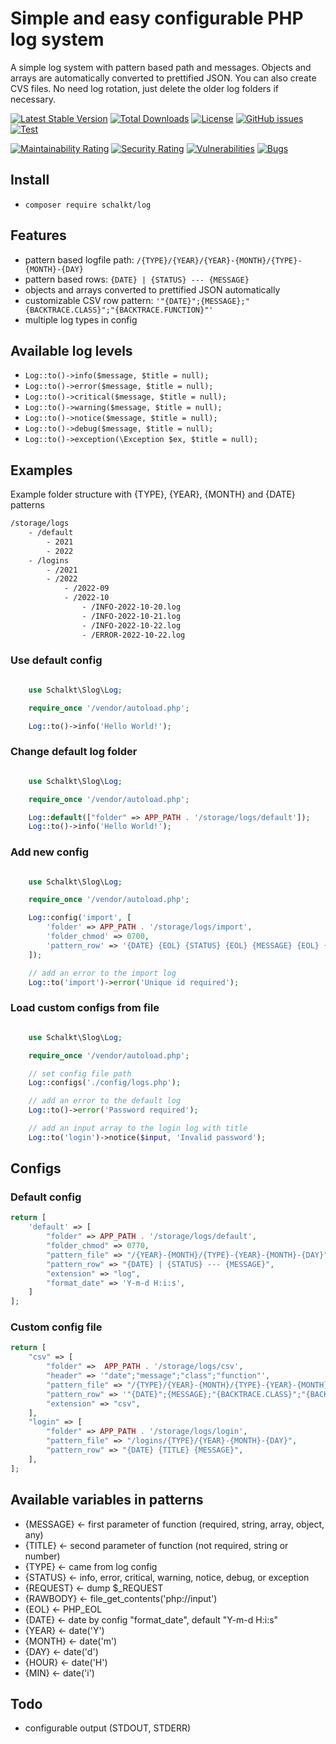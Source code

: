 # Simple and easy configurable PHP log system

A simple log system with pattern based path and messages. Objects and arrays are automatically converted to prettified JSON. You can also create CVS files. No need log rotation, just delete the older log folders if necessary.

[![Latest Stable Version](https://poser.pugx.org/schalkt/log/v)](//packagist.org/packages/schalkt/log) [![Total Downloads](https://poser.pugx.org/schalkt/log/downloads)](//packagist.org/packages/schalkt/log) [![License](https://poser.pugx.org/schalkt/log/license)](//packagist.org/packages/schalkt/log)
[![GitHub issues](https://img.shields.io/github/issues/schalkt/log.svg?style=flat-square)](https://github.com/schalkt/log/issues)
[![Test](https://github.com/schalkt/log/actions/workflows/ci.yml/badge.svg)](https://github.com/schalkt/log/actions/workflows/ci.yml)

[![Maintainability Rating](https://sonarcloud.io/api/project_badges/measure?project=schalkt_log&metric=sqale_rating)](https://sonarcloud.io/dashboard?id=schalkt_log)
[![Security Rating](https://sonarcloud.io/api/project_badges/measure?project=schalkt_log&metric=security_rating)](https://sonarcloud.io/dashboard?id=schalkt_log)
[![Vulnerabilities](https://sonarcloud.io/api/project_badges/measure?project=schalkt_log&metric=vulnerabilities)](https://sonarcloud.io/dashboard?id=schalkt_log)
[![Bugs](https://sonarcloud.io/api/project_badges/measure?project=schalkt_log&metric=bugs)](https://sonarcloud.io/dashboard?id=schalkt_log)

## Install

- `composer require schalkt/log`

## Features

- pattern based logfile path: `/{TYPE}/{YEAR}/{YEAR}-{MONTH}/{TYPE}-{MONTH}-{DAY}`
- pattern based rows: `{DATE} | {STATUS} --- {MESSAGE}`
- objects and arrays converted to prettified JSON automatically
- customizable CSV row pattern: `'"{DATE}";{MESSAGE};"{BACKTRACE.CLASS}";"{BACKTRACE.FUNCTION}"'`
- multiple log types in config

## Available log levels

- `Log::to()->info($message, $title = null);`
- `Log::to()->error($message, $title = null);`
- `Log::to()->critical($message, $title = null);`
- `Log::to()->warning($message, $title = null);`
- `Log::to()->notice($message, $title = null);`
- `Log::to()->debug($message, $title = null);`
- `Log::to()->exception(\Exception $ex, $title = null);`

## Examples

Example folder structure with {TYPE}, {YEAR}, {MONTH} and {DATE} patterns

```bash
/storage/logs
    - /default
        - 2021
        - 2022
    - /logins
        - /2021
        - /2022
            - /2022-09
            - /2022-10
                - /INFO-2022-10-20.log
                - /INFO-2022-10-21.log
                - /INFO-2022-10-22.log
                - /ERROR-2022-10-22.log
```

### Use default config

```php

    use Schalkt\Slog\Log;

    require_once '/vendor/autoload.php';

    Log::to()->info('Hello World!');

```

### Change default log folder

```php

    use Schalkt\Slog\Log;

    require_once '/vendor/autoload.php';

    Log::default(["folder" => APP_PATH . '/storage/logs/default']);
    Log::to()->info('Hello World!');

```

### Add new config

```php

    use Schalkt\Slog\Log;

    require_once '/vendor/autoload.php';

    Log::config('import', [
        'folder' => APP_PATH . '/storage/logs/import',
        'folder_chmod' => 0700,
        'pattern_row' => '{DATE} {EOL} {STATUS} {EOL} {MESSAGE} {EOL} {REQUEST}',
    ]);

    // add an error to the import log
    Log::to('import')->error('Unique id required');

```

### Load custom configs from file

```php

    use Schalkt\Slog\Log;

    require_once '/vendor/autoload.php';

    // set config file path
    Log::configs('./config/logs.php');

    // add an error to the default log
    Log::to()->error('Password required');

    // add an input array to the login log with title
    Log::to('login')->notice($input, 'Invalid password');

```

## Configs

### Default config

```php
return [
    'default' => [
        "folder" => APP_PATH . '/storage/logs/default',
        "folder_chmod" => 0770,
        "pattern_file" => "/{YEAR}-{MONTH}/{TYPE}-{YEAR}-{MONTH}-{DAY}",
        "pattern_row" => "{DATE} | {STATUS} --- {MESSAGE}",
        "extension" => "log",
        "format_date" => 'Y-m-d H:i:s',
    ]
];
```

### Custom config file

```php
return [
    "csv" => [
        "folder" =>  APP_PATH . '/storage/logs/csv',
        "header" => '"date";"message";"class";"function"',
        "pattern_file" => "/{TYPE}/{YEAR}-{MONTH}/{TYPE}-{YEAR}-{MONTH}-{DAY}",
        "pattern_row" => '"{DATE}";{MESSAGE};"{BACKTRACE.CLASS}";"{BACKTRACE.FUNCTION}"',
        "extension" => "csv",
    ],
    "login" => [
        "folder" => APP_PATH . '/storage/logs/login',
        "pattern_file" => "/logins/{TYPE}/{YEAR}-{MONTH}-{DAY}",
        "pattern_row" => "{DATE} {TITLE} {MESSAGE}",
    ],
];
```

## Available variables in patterns

- {MESSAGE} <- first parameter of function (required, string, array, object, any)
- {TITLE} <- second parameter of function (not required, string or number)
- {TYPE} <- came from log config
- {STATUS} <- info, error, critical, warning, notice, debug, or exception
- {REQUEST} <- dump $_REQUEST
- {RAWBODY} <- file_get_contents('php://input')
- {EOL} <- PHP_EOL
- {DATE} <- date by config "format_date", default "Y-m-d H:i:s"
- {YEAR} <- date('Y')
- {MONTH} <- date('m')
- {DAY} <- date('d')
- {HOUR} <- date('H')
- {MIN} <- date('i')

## Todo

- configurable output (STDOUT, STDERR)
